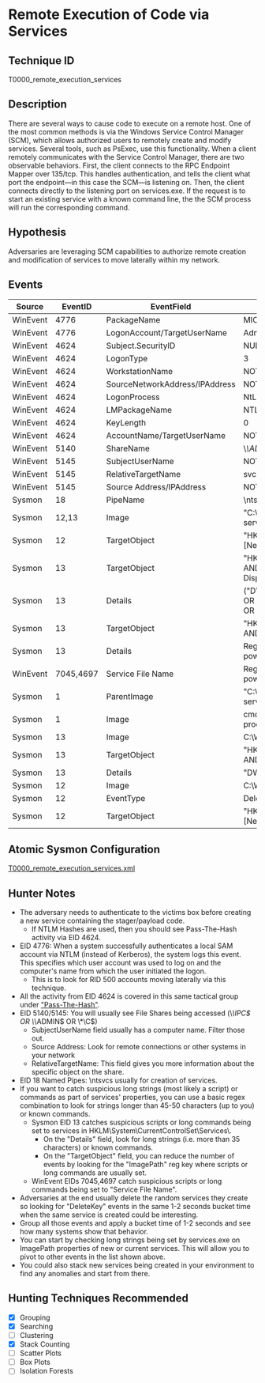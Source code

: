 # Remote Execution of Code via Services
## Technique ID
T0000_remote_execution_services


## Description
There are several ways to cause code to execute on a remote host. One of the most common methods is via the Windows Service Control Manager (SCM), which allows authorized users to remotely create and modify services. Several tools, such as PsExec, use this functionality. When a client remotely communicates with the Service Control Manager, there are two observable behaviors. First, the client connects to the RPC Endpoint Mapper over 135/tcp. This handles authentication, and tells the client what port the endpoint—in this case the SCM—is listening on. Then, the client connects directly to the listening port on services.exe. If the request is to start an existing service with a known command line, the the SCM process will run the corresponding command.


## Hypothesis
Adversaries are leveraging SCM capabilities to authorize remote creation and modification of services to move laterally within my network.


## Events

| Source | EventID | EventField | Details | Reference | 
|--------|---------|-------|---------|-----------| 
| WinEvent | 4776 | PackageName | MICROSOFT_AUTHENTICATION_PACKAGE_V1_0 | [Cyb3rWard0g](https://cyberwardog.blogspot.com/2017/04/chronicles-of-threat-hunter-hunting-for_11.html) |
| WinEvent | 4776 | LogonAccount/TargetUserName | Administrator (RID 500) | [Cyb3rWard0g](https://cyberwardog.blogspot.com/2017/04/chronicles-of-threat-hunter-hunting-for_11.html) |
| WinEvent | 4624 | Subject.SecurityID | NULL SID OR "S-1-0-0" | [Cyb3rWard0g](https://cyberwardog.blogspot.com/2017/04/chronicles-of-threat-hunter-hunting-for_11.html) |
| WinEvent | 4624 | LogonType | 3 | [Cyb3rWard0g](https://cyberwardog.blogspot.com/2017/04/chronicles-of-threat-hunter-hunting-for_11.html) |
| WinEvent | 4624 | WorkstationName | NOT Blank (localSystem) | [Cyb3rWard0g](https://cyberwardog.blogspot.com/2017/04/chronicles-of-threat-hunter-hunting-for_11.html) |
| WinEvent | 4624 | SourceNetworkAddress/IPAddress | NOT "::1" | [Cyb3rWard0g](https://cyberwardog.blogspot.com/2017/04/chronicles-of-threat-hunter-hunting-for_11.html) |
| WinEvent | 4624 | LogonProcess | NtLmSsp | [Cyb3rWard0g](https://cyberwardog.blogspot.com/2017/04/chronicles-of-threat-hunter-hunting-for_11.html) |
| WinEvent | 4624 | LMPackageName | NTLM V2 | [Cyb3rWard0g](https://cyberwardog.blogspot.com/2017/04/chronicles-of-threat-hunter-hunting-for_11.html) |
| WinEvent | 4624 | KeyLength | 0 | [Cyb3rWard0g](https://cyberwardog.blogspot.com/2017/04/chronicles-of-threat-hunter-hunting-for_11.html) |
| WinEvent | 4624 | AccountName/TargetUserName | NOT "ANONYMOUS LOGON" | [MITRE CAR](https://car.mitre.org/wiki/CAR-2016-04-004) |
| WinEvent | 5140 | ShareName | \\*\ADMIN OR \\*\IPC$ OR \\*\C$ | [Cyb3rWard0g](https://cyberwardog.blogspot.com/2017/04/chronicles-of-threat-hunter-hunting-for_11.html) |
| WinEvent | 5145 | SubjectUserName | NOT a ComputerName$ | [Cyb3rWard0g](https://cyberwardog.blogspot.com/2017/04/chronicles-of-threat-hunter-hunting-for_11.html) |
| WinEvent | 5145 | RelativeTargetName | svcctl OR .exe OR Outlier | [Cyb3rWard0g](https://cyberwardog.blogspot.com/2017/04/chronicles-of-threat-hunter-hunting-for_11.html) |
| WinEvent | 5145 | Source Address/IPAddress | NOT (::1 OR localhost) | [Cyb3rWard0g](https://cyberwardog.blogspot.com/2017/04/chronicles-of-threat-hunter-hunting-for_11.html) |
| Sysmon | 18 | PipeName | \ntsvcs | [Cyb3rWard0g](https://cyberwardog.blogspot.com/2017/04/chronicles-of-threat-hunter-hunting-for_11.html) |
| Sysmon | 12,13 | Image | "C:\\Windows\\system32\\services.exe" OR services.exe | [Cyb3rWard0g](https://cyberwardog.blogspot.com/2017/04/chronicles-of-threat-hunter-hunting-for_11.html) |
| Sysmon | 12 | TargetObject | "HKLM\\System\\CurrentControlSet\\services\\[New Service]" | [Cyb3rWard0g](https://cyberwardog.blogspot.com/2017/04/chronicles-of-threat-hunter-hunting-for_11.html) ||
| Sysmon | 13 | TargetObject | "HKLM\\System\\CurrentControlSet\\services\\" AND (ErrorControl OR Start OR Type OR DisplayName OR ObjectName) | [Cyb3rWard0g](https://cyberwardog.blogspot.com/2017/04/chronicles-of-threat-hunter-hunting-for_11.html) |
| Sysmon | 13 | Details | ("DWORD" AND (0x00000000 OR 0x00000003 OR 0x00000010)) OR Random Service Name OR LocalSystem | [Cyb3rWard0g](https://cyberwardog.blogspot.com/2017/04/chronicles-of-threat-hunter-hunting-for_11.html) |
| Sysmon | 13 | TargetObject | "HKLM\\System\\CurrentControlSet\\Services\\" AND "ImagePath" | [Cyb3rWard0g](https://cyberwardog.blogspot.com/2017/04/chronicles-of-threat-hunter-hunting-for_11.html) |
| Sysmon | 13 | Details | Regex /.{35,}/ OR (%COMSPEC% OR /C OR powershell) | [Cyb3rWard0g](https://cyberwardog.blogspot.com/2017/04/chronicles-of-threat-hunter-hunting-for_11.html) |
| WinEvent | 7045,4697 | Service File Name | Regex /.{35,}/ OR (%COMSPEC% OR /C OR powershell) | [Cyb3rWard0g](https://cyberwardog.blogspot.com/2017/04/chronicles-of-threat-hunter-hunting-for_11.html) |
| Sysmon | 1 | ParentImage | "C:\\Windows\\system32\\services.exe" OR services.exe | [Cyb3rWard0g](https://cyberwardog.blogspot.com/2017/04/chronicles-of-threat-hunter-hunting-for_11.html) |
| Sysmon | 1 | Image | cmd.exe OR powershell.exe OR suspicious process | [Cyb3rWard0g](https://cyberwardog.blogspot.com/2017/04/chronicles-of-threat-hunter-hunting-for_11.html) |
| Sysmon | 13 | Image | C:\Windows\system32\services.exe | [Cyb3rWard0g](https://cyberwardog.blogspot.com/2017/04/chronicles-of-threat-hunter-hunting-for_11.html) |
| Sysmon | 13 | TargetObject | "HKLM\System\CurrentControlSet\services\" AND (Start OR DeleteFlag) | [Cyb3rWard0g](https://cyberwardog.blogspot.com/2017/04/chronicles-of-threat-hunter-hunting-for_11.html) |
| Sysmon | 13 | Details | "DWORD" AND (0x00000004 OR 0x00000001) | [Cyb3rWard0g](https://cyberwardog.blogspot.com/2017/04/chronicles-of-threat-hunter-hunting-for_11.html) |
| Sysmon | 12 | Image | C:\Windows\system32\services.exe | [Cyb3rWard0g](https://cyberwardog.blogspot.com/2017/04/chronicles-of-threat-hunter-hunting-for_11.html) |
| Sysmon | 12 | EventType | DeleteKey | [Cyb3rWard0g](https://cyberwardog.blogspot.com/2017/04/chronicles-of-threat-hunter-hunting-for_11.html) |
| Sysmon | 12 | TargetObject | "HKLM\\System\\CurrentControlSet\\services\\[New Service]" | [Cyb3rWard0g](https://cyberwardog.blogspot.com/2017/04/chronicles-of-threat-hunter-hunting-for_11.html) |


## Atomic Sysmon Configuration
[T0000_remote_execution_services.xml](https://github.com/Cyb3rWard0g/ThreatHunter-Playbook/blob/master/attack_matrix/windows/sysmon_configs/T0000_remote_execution_services.xml)


## Hunter Notes
* The adversary needs to authenticate to the victims box before creating a new service containing the stager/payload code.
  * If NTLM Hashes are used, then you should see Pass-The-Hash activity via EID 4624.
* EID 4776: When a system successfully authenticates a local SAM account via NTLM (instead of Kerberos), the system logs this event. This specifies which user account was used to log on and the computer's name from which the user initiated the logon.
  * This is to look for RID 500 accounts moving laterally via this technique.
* All the activity from EID 4624 is covered in this same tactical group under ["Pass-The-Hash"](https://github.com/VVard0g/ThreatHunter-Playbook/blob/master/tactical_groups/lateral_movement/pass_the_hash.md).
* EID 5140/5145: You will usually see File Shares being accessed (\\*\IPC$ OR \\*\ADMIN$ OR \\*\C$)
  * SubjectUserName field usually has a computer name. Filter those out.
  * Source Address: Look for remote connections or other systems in your network
  * RelativeTargetName: This field gives you more information about the specific object on the share.
* EID 18 Named Pipes: \ntsvcs usually for creation of services.
* If you want to catch suspicious long strings (most likely a script) or commands as part of services' properties, you can use a basic regex combination to look for strings longer than 45-50 characters (up to you) or known commands. 
	* Sysmon EID 13 catches suspicious scripts or long commands being set to services in HKLM\\System\\CurrentControlSet\\Services\\.
		* On the "Details" field, look for long strings (i.e. more than 35 characters) or known commands.
		* On the "TargetObject" field, you can reduce the number of events by looking for the "ImagePath" reg key where scripts or long commands are usually set.
	* WinEvent EIDs 7045,4697 catch suspicious scripts or long commands being set to "Service File Name".
 * Adversaries at the end usually delete the random services they create so looking for "DeleteKey" events in the same 1-2 seconds bucket time when the same service is created could be interesting.
 * Group all those events and apply a bucket time of 1-2 seconds and see how many systems show that behavior.
 * You can start by checking long strings being set by services.exe on ImagePath properties of new or current services. This will allow you to pivot to other events in the list shown above.
 * You could also stack new services being created in your environment to find any anomalies and start from there.
 

## Hunting Techniques Recommended

- [x] Grouping
- [x] Searching
- [ ] Clustering
- [x] Stack Counting
- [ ] Scatter Plots
- [ ] Box Plots
- [ ] Isolation Forests
